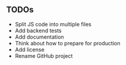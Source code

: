 ## TODOs
* Split JS code into multiple files
* Add backend tests
* Add documentation
* Think about how to prepare for production
* Add license
* Rename GitHub project